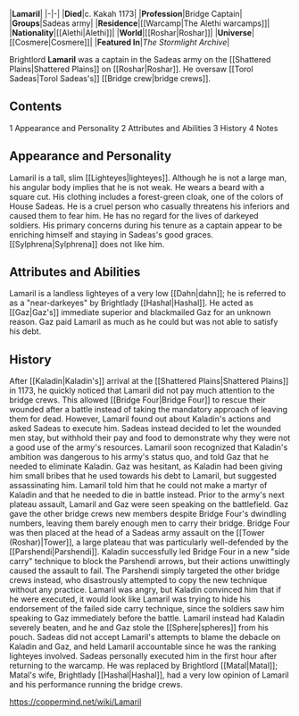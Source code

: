 |**Lamaril**|
|-|-|
|**Died**|c. Kakah 1173|
|**Profession**|Bridge Captain|
|**Groups**|Sadeas army|
|**Residence**|[[Warcamp\|The Alethi warcamps]]|
|**Nationality**|[[Alethi\|Alethi]]|
|**World**|[[Roshar\|Roshar]]|
|**Universe**|[[Cosmere\|Cosmere]]|
|**Featured In**|*The Stormlight Archive*|

Brightlord **Lamaril** was a captain in the Sadeas army on the [[Shattered Plains\|Shattered Plains]] on [[Roshar\|Roshar]]. He oversaw [[Torol Sadeas\|Torol Sadeas's]] [[Bridge crew\|bridge crews]].

## Contents

1 Appearance and Personality
2 Attributes and Abilities
3 History
4 Notes


## Appearance and Personality
Lamaril is a tall, slim [[Lighteyes\|lighteyes]]. Although he is not a large man, his angular body implies that he is not weak. He wears a beard with a square cut. His clothing includes a forest-green cloak, one of the colors of House Sadeas.
He is a cruel person who casually threatens his inferiors and caused them to fear him. He has no regard for the lives of darkeyed soldiers. His primary concerns during his tenure as a captain appear to be enriching himself and staying in Sadeas's good graces. [[Sylphrena\|Sylphrena]] does not like him.

## Attributes and Abilities
Lamaril is a landless lighteyes of a very low [[Dahn\|dahn]]; he is referred to as a "near-darkeyes" by Brightlady [[Hashal\|Hashal]].
He acted as [[Gaz\|Gaz's]] immediate superior and blackmailed Gaz for an unknown reason. Gaz paid Lamaril as much as he could but was not able to satisfy his debt.

## History
After [[Kaladin\|Kaladin's]] arrival at the [[Shattered Plains\|Shattered Plains]] in 1173, he quickly noticed that Lamaril did not pay much attention to the bridge crews. This allowed [[Bridge Four\|Bridge Four]] to rescue their wounded after a battle instead of taking the mandatory approach of leaving them for dead. However, Lamaril found out about Kaladin's actions and asked Sadeas to execute him. Sadeas instead decided to let the wounded men stay, but withhold their pay and food to demonstrate why they were not a good use of the army's resources.
Lamaril soon recognized that Kaladin's ambition was dangerous to his army's status quo, and told Gaz that he needed to eliminate Kaladin. Gaz was hesitant, as Kaladin had been giving him small bribes that he used towards his debt to Lamaril, but suggested assassinating him. Lamaril told him that he could not make a martyr of Kaladin and that he needed to die in battle instead.
Prior to the army's next plateau assault, Lamaril and Gaz were seen speaking on the battlefield. Gaz gave the other bridge crews new members despite Bridge Four's dwindling numbers, leaving them barely enough men to carry their bridge. Bridge Four was then placed at the head of a Sadeas army assault on the [[Tower (Roshar)\|Tower]], a large plateau that was particularly well-defended by the [[Parshendi\|Parshendi]]. Kaladin successfully led Bridge Four in a new "side carry" technique to block the Parshendi arrows, but their actions unwittingly caused the assault to fail. The Parshendi simply targeted the other bridge crews instead, who disastrously attempted to copy the new technique without any practice. Lamaril was angry, but Kaladin convinced him that if he were executed, it would look like Lamaril was trying to hide his endorsement of the failed side carry technique, since the soldiers saw him speaking to Gaz immediately before the battle. Lamaril instead had Kaladin severely beaten, and he and Gaz stole the [[Sphere\|spheres]] from his pouch.
Sadeas did not accept Lamaril's attempts to blame the debacle on Kaladin and Gaz, and held Lamaril accountable since he was the ranking lighteyes involved. Sadeas personally executed him in the first hour after returning to the warcamp. He was replaced by Brightlord [[Matal\|Matal]]; Matal's wife, Brightlady [[Hashal\|Hashal]], had a very low opinion of Lamaril and his performance running the bridge crews.



https://coppermind.net/wiki/Lamaril